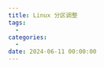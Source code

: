 ```yaml
---
title: Linux 分区调整
tags:
  - 
categories:
  - 
date: 2024-06-11 00:00:00
---
```


> 

<!-- more -->

## 

